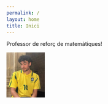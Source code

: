 ```yaml
---
permalink: /
layout: home
title: Inici
---
```


Professor de reforç de matemàtiques!

<img src="./assets/imgs/my_pic.PNG" width="100px">

